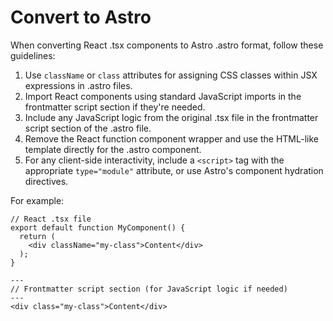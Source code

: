 # Convert to Astro

When converting React .tsx components to Astro .astro format, follow these guidelines:

1. Use `className` or `class` attributes for assigning CSS classes within JSX expressions in .astro files.
2. Import React components using standard JavaScript imports in the frontmatter script section if they're needed.
3. Include any JavaScript logic from the original .tsx file in the frontmatter script section of the .astro file.
4. Remove the React function component wrapper and use the HTML-like template directly for the .astro component.
5. For any client-side interactivity, include a `<script>` tag with the appropriate `type="module"` attribute, or use Astro's component hydration directives.

For example:

```tsx
// React .tsx file
export default function MyComponent() {
  return (
    <div className="my-class">Content</div>
  );
}
```

```astro
---
// Frontmatter script section (for JavaScript logic if needed)
---
<div class="my-class">Content</div>
```
